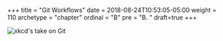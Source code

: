 +++
title = "Git Workflows"
date = 2018-08-24T10:53:05-05:00
weight = 110
archetype = "chapter"
ordinal = "B"
pre = "B. "
draft=true
+++

![xkcd's take on Git](https://imgs.xkcd.com/comics/git.png)